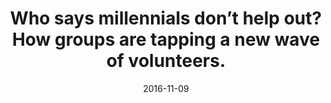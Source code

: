 ---
title: Who says millennials don’t help out? How groups are tapping a new wave of volunteers.
date: 2016-11-09
link: "https://www.washingtonpost.com/local/local-organizations-are-trying-to-attract-more-millennials-as-volunteers/2016/11/08/dd16c85c-946a-11e6-bb29-bf2701dbe0a3_story.html#Nov9"
source: The Washington Post
---